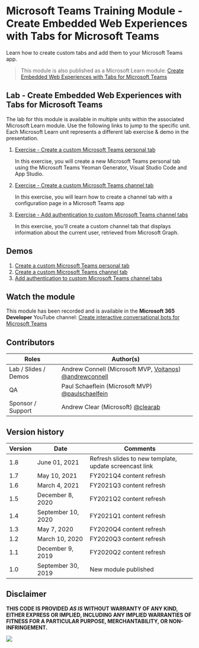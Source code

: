 # Microsoft Teams Training Module - Create Embedded Web Experiences with Tabs for Microsoft Teams

Learn how to create custom tabs and add them to your Microsoft Teams app.

> This module is also published as a Microsoft Learn module: [Create Embedded Web Experiences with Tabs for Microsoft Teams](https://docs.microsoft.com/learn/modules/embedded-web-experiences)

## Lab - Create Embedded Web Experiences with Tabs for Microsoft Teams

The lab for this module is available in multiple units within the associated Microsoft Learn module. Use the following links to jump to the specific unit. Each Microsoft Learn unit represents a different lab exercise & demo in the presentation.

1. [Exercise - Create a custom Microsoft Teams personal tab](https://docs.microsoft.com/learn/modules/embedded-web-experiences/3-exercise-create-custom-teams-personal-tab)

   In this exercise, you will create a new Microsoft Teams personal tab using the Microsoft Teams Yeoman Generator, Visual Studio Code and App Studio.

1. [Exercise - Create a custom Microsoft Teams channel tab](https://docs.microsoft.com/learn/modules/embedded-web-experiences/5-exercise-create-custom-teams-channel-tab)

   In this exercise, you will learn how to create a channel tab with a configuration page in a Microsoft Teams app

1. [Exercise - Add authentication to custom Microsoft Teams channel tabs](https://docs.microsoft.com/learn/modules/embedded-web-experiences/7-exercise-implement-tab-authentication)

   In this exercise, you'll create a custom channel tab that displays information about the current user, retrieved from Microsoft Graph.

## Demos

1. [Create a custom Microsoft Teams personal tab](./Demos/01-learn-msteams-tabs)
1. [Create a custom Microsoft Teams channel tab](./Demos/02-learn-msteams-tabs)
1. [Add authentication to custom Microsoft Teams channel tabs](./Demos/03-auth-tab)

## Watch the module

This module has been recorded and is available in the **Microsoft 365 Developer** YouTube channel: [Create interactive conversational bots for Microsoft Teams](https://youtube.com/playlist?list=PLWZJrkeLOrbbh9EgDsFylRx4XmXbWaG4B)

## Contributors

| Roles                | Author(s)                                                                                                      |
| -------------------- | -------------------------------------------------------------------------------------------------------------- |
| Lab / Slides / Demos | Andrew Connell (Microsoft MVP, [Voitanos](//github.com/voitanos)) [@andrewconnell](//github.com/andrewconnell) |
| QA                   | Paul Schaeflein (Microsoft MVP) [@paulschaelfein](//github.com/paulschaelfein)                                 |
| Sponsor / Support    | Andrew Clear (Microsoft) [@clearab](//github.com/clearab)                                                      |

## Version history

| Version |        Date        |                        Comments                        |
| ------- | ------------------ | ------------------------------------------------------ |
| 1.8     | June 01, 2021      | Refresh slides to new template, update screencast link |
| 1.7     | May 10, 2021       | FY2021Q4 content refresh                               |
| 1.6     | March 4, 2021      | FY2021Q3 content refresh                               |
| 1.5     | December 8, 2020   | FY2021Q2 content refresh                               |
| 1.4     | September 10, 2020 | FY2021Q1 content refresh                               |
| 1.3     | May 7, 2020        | FY2020Q4 content refresh                               |
| 1.2     | March 10, 2020     | FY2020Q3 content refresh                               |
| 1.1     | December 9, 2019   | FY2020Q2 content refresh                               |
| 1.0     | September 30, 2019 | New module published                                   |

## Disclaimer

**THIS CODE IS PROVIDED _AS IS_ WITHOUT WARRANTY OF ANY KIND, EITHER EXPRESS OR IMPLIED, INCLUDING ANY IMPLIED WARRANTIES OF FITNESS FOR A PARTICULAR PURPOSE, MERCHANTABILITY, OR NON-INFRINGEMENT.**

<img src="https://telemetry.sharepointpnp.com/TrainingContent/Teams/30-create-embedded-web-experiences-with-tabs-for-microsoft-teams" />
